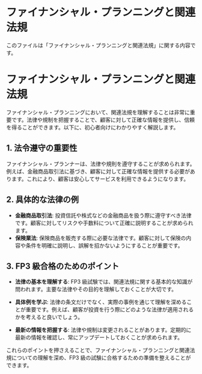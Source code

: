 # ファイナンシャル・プランニングと関連法規

このファイルは「ファイナンシャル・プランニングと関連法規」に関する内容です。

# ファイナンシャル・プランニングと関連法規

ファイナンシャル・プランニングにおいて、関連法規を理解することは非常に重要です。法律や規制を把握することで、顧客に対して正確な情報を提供し、信頼を得ることができます。以下に、初心者向けにわかりやすく解説します。

## 1. 法令遵守の重要性

ファイナンシャル・プランナーは、法律や規則を遵守することが求められます。例えば、金融商品取引法に基づき、顧客に対して正確な情報を提供する必要があります。これにより、顧客は安心してサービスを利用できるようになります。

## 2. 具体的な法律の例

- **金融商品取引法**: 投資信託や株式などの金融商品を扱う際に遵守すべき法律です。顧客に対してリスクや手数料について正確に説明することが求められます。
- **保険業法**: 保険商品を販売する際に必要な法律です。顧客に対して保険の内容や条件を明確に説明し、誤解を招かないようにすることが重要です。

## 3. FP3 級合格のためのポイント

- **法律の基本を理解する**: FP3 級試験では、関連法規に関する基本的な知識が問われます。主要な法律やその目的を理解しておくことが大切です。

- **具体例を学ぶ**: 法律の条文だけでなく、実際の事例を通じて理解を深めることが重要です。例えば、顧客が投資を行う際にどのような法律が適用されるかを考えると良いでしょう。

- **最新の情報を把握する**: 法律や規制は変更されることがあります。定期的に最新の情報を確認し、常にアップデートしておくことが求められます。

これらのポイントを押さえることで、ファイナンシャル・プランニングと関連法規についての理解を深め、FP3 級の試験に合格するための準備を整えることができます。
